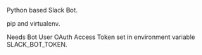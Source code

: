 Python based Slack Bot.

pip and virtualenv.

Needs Bot User OAuth Access Token set in environment variable SLACK_BOT_TOKEN.
